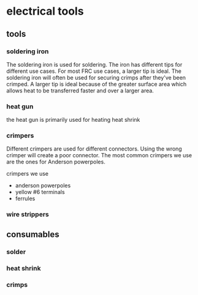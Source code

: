 # electrical tools

## tools

### soldering iron

The soldering iron is used for soldering. The iron has different tips for different use cases. For most FRC use cases, a larger tip is ideal. The soldering iron will often be used for securing crimps after they've been crimped. A larger tip is ideal because of the greater surface area which allows heat to be transferred faster and over a larger area.

### heat gun

the heat gun is primarily used for heating heat shrink

### crimpers

Different crimpers are used for different connectors. Using the wrong crimper will create a poor connector. The most common crimpers we use are the ones for Anderson powerpoles.

crimpers we use

* anderson powerpoles
* yellow #6 terminals
* ferrules

### wire strippers


## consumables

### solder

### heat shrink

### crimps